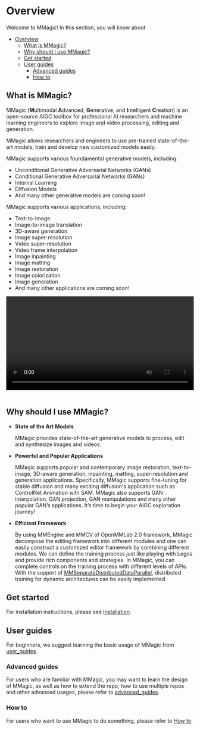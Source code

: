 # Overview

Welcome to MMagic! In this section, you will know about

- [Overview](#overview)
  - [What is MMagic?](#what-is-mmagic)
  - [Why should I use MMagic?](#why-should-i-use-mmagic)
  - [Get started](#get-started)
  - [User guides](#user-guides)
    - [Advanced guides](#advanced-guides)
    - [How to](#how-to)

## What is MMagic?

MMagic (**M**ultimodal **A**dvanced, **G**enerative, and **I**ntelligent **C**reation) is an open-source AIGC toolbox for professional AI researchers and machine learning engineers to explore image and video processing, editing and generation.

MMagic allows researchers and engineers to use pre-trained state-of-the-art models, train and develop new customized models easily.

MMagic supports various foundamental generative models, including:

- Unconditional Generative Adversarial Networks (GANs)
- Conditional Generative Adversarial Networks (GANs)
- Internal Learning
- Diffusion Models
- And many other generative models are coming soon!

MMagic supports various applications, including:

- Text-to-Image
- Image-to-image translation
- 3D-aware generation
- Image super-resolution
- Video super-resolution
- Video frame interpolation
- Image inpainting
- Image matting
- Image restoration
- Image colorization
- Image generation
- And many other applications are coming soon!

<div align=center>
    <video width="100%" controls>
        <source src="https://user-images.githubusercontent.com/49083766/233564593-7d3d48ed-e843-4432-b610-35e3d257765c.mp4" type="video/mp4">
        <object data="https://user-images.githubusercontent.com/49083766/233564593-7d3d48ed-e843-4432-b610-35e3d257765c.mp4" width="100%">
        </object>
    </video>
</div>
</br>

## Why should I use MMagic?

- **State of the Art Models**

  MMagic provides state-of-the-art generative models to process, edit and synthesize images and videos.

- **Powerful and Popular Applications**

  MMagic supports popular and contemporary image restoration, text-to-image, 3D-aware generation, inpainting, matting, super-resolution and generation applications. Specifically, MMagic supports fine-tuning for stable diffusion and many exciting diffusion's application such as ControlNet Animation with SAM. MMagic also supports GAN interpolation, GAN projection, GAN manipulations and many other popular GAN’s applications. It’s time to begin your AIGC exploration journey!

- **Efficient Framework**

  By using MMEngine and MMCV of OpenMMLab 2.0 framework, MMagic decompose the editing framework into different modules and one can easily construct a customized editor framework by combining different modules. We can define the training process just like playing with Legos and provide rich components and strategies. In MMagic, you can complete controls on the training process with different levels of APIs. With the support of [MMSeparateDistributedDataParallel](https://github.com/open-mmlab/mmengine/blob/main/mmengine/model/wrappers/seperate_distributed.py), distributed training for dynamic architectures can be easily implemented.

## Get started

For installation instructions, please see [Installation](install.md).

## User guides

For beginners, we suggest learning the basic usage of MMagic from [user_guides](../user_guides/config.md).

### Advanced guides

For users who are familiar with MMagic, you may want to learn the design of MMagic, as well as how to extend the repo, how to use multiple repos and other advanced usages, please refer to [advanced_guides](../advanced_guides/evaluator.md).

### How to

For users who want to use MMagic to do something, please refer to [How to](../howto/models.md).
